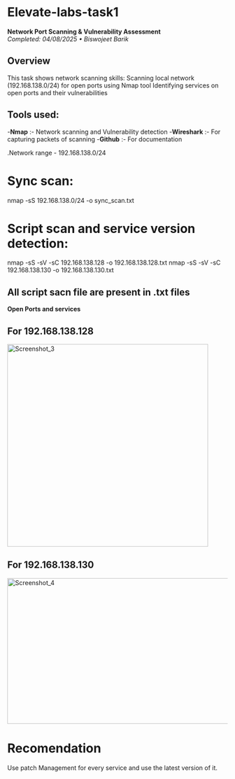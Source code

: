 # Elevate-labs-task1

**Network Port Scanning & Vulnerability Assessment**  
*Completed: 04/08/2025 • Biswojeet Barik*

## Overview
This task shows network scanning skills:
Scanning local network (192.168.138.0/24) for open ports using Nmap tool
Identifying services on open ports and their vulnerabilities

## Tools used:
-**Nmap** :- Network scanning and Vulnerability detection
-**Wireshark** :- For capturing packets of scanning
-**Github** :- For documentation

.Network range - 192.168.138.0/24

# Sync scan:
nmap -sS 192.168.138.0/24 -o sync_scan.txt

# Script scan and service version detection: 
nmap -sS -sV -sC 192.168.138.128 -o 192.168.138.128.txt
nmap -sS -sV -sC 192.168.138.130 -o 192.168.138.130.txt
## All script sacn file are present in .txt files

**Open Ports and services**
## For 192.168.138.128
<img width="459" height="463" alt="Screenshot_3" src="https://github.com/user-attachments/assets/b2bd4514-7247-47d2-8cc9-0edb44a4586e" />

## For 192.168.138.130
<img width="740" height="333" alt="Screenshot_4" src="https://github.com/user-attachments/assets/fc1d0068-806d-4ba1-82ed-9ffe7690cea7" />

# Recomendation

Use patch Management for every service and use the latest version of it.
